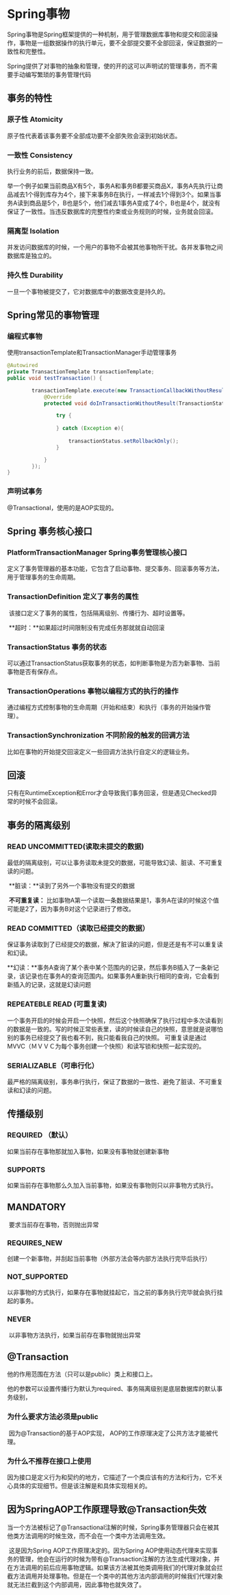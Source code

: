 # Spring事物

​	Spring事物是Spring框架提供的一种机制，用于管理数据库事物和提交和回滚操作，事物是一组数据操作的执行单元，要不全部提交要不全部回滚，保证数据的一致性和完整性。

​	Spring提供了对事物的抽象和管理，使的开的这可以声明试的管理事务，而不需要手动编写繁琐的事务管理代码

## 事务的特性

### 	原子性 Atomicity

原子性代表着该事务要不全部成功要不全部失败会滚到初始状态。

### 	一致性 Consistency

执行业务的前后，数据保持一致。

​	举一个例子如果当前商品X有5个，事务A和事务B都要买商品X，事务A先执行让商品减去1个得到库存为4个，接下来事务B在执行，一样减去1个得到3个。如果当事务A读到商品是5个，B也是5个，他们减去1事务A变成了4个，B也是4个，就没有保证了一致性。当违反数据库的完整性约束或业务规则的时候，业务就会回滚。

### 	 隔离型 Isolation

并发访问数据库的时候，一个用户的事物不会被其他事物所干扰。各并发事物之间数据库是独立的。

### 	持久性 Durability

一旦一个事物被提交了，它对数据库中的数据改变是持久的。

## Spring常见的事物管理

### 编程式事物

使用transactionTemplate和TransactionManager手动管理事务	

~~~java
@Autowired
private TransactionTemplate transactionTemplate;
public void testTransaction() {

        transactionTemplate.execute(new TransactionCallbackWithoutResult() {
            @Override
            protected void doInTransactionWithoutResult(TransactionStatus transactionStatus) {

                try {
 
                } catch (Exception e){
               
                    transactionStatus.setRollbackOnly();
                }

            }
        });
}

~~~

### 声明试事务

@Transactional，使用的是AOP实现的。

## Spring 事务核心接口

### PlatformTransactionManager Spring事务管理核心接口

​	定义了事务管理器的基本功能，它包含了启动事物、提交事务、回滚事务等方法，用于管理事务的生命周期。

### TransactionDefinition 定义了事务的属性

​	该接口定义了事务的属性，包括隔离级别、传播行为、超时设置等。

​	**超时：**如果超过时间限制没有完成任务那就就自动回滚

### TransactionStatus 事务的状态

​	可以通过TransactionStatus获取事务的状态，如判断事物是为否为新事物、当前事物是否有保存点。

### TransactionOperations 事物以编程方式的执行的操作

​	通过编程方式控制事物的生命周期（开始和结束）和执行（事务的开始操作管理）。

### TransactionSynchronization	不同阶段的触发的回调方法

比如在事物的开始提交回滚定义一些回调方法执行自定义的逻辑业务。

## 回滚

只有在RuntimeException和Error才会导致我们事务回滚，但是遇见Checked异常的时候不会回滚。

## 事务的隔离级别

### READ UNCOMMITTED(读取未提交的数据)

最低的隔离级别，可以让事务读取未提交的数据，可能导致幻读、脏读、不可重复读的问题。

​	**脏读：**读到了另外一个事物没有提交的数据

​	**不可重复读：** 比如事物A第一个读取一条数据结果是1，事务A在读的时候这个值可能是2了，因为事务B对这个记录进行了修改。

### READ COMMITTED（读取已经提交的数据）

​	保证事务读取到了已经提交的数据，解决了脏读的问题，但是还是有不可以重复读和幻读。

​	**幻读：**事务A查询了某个表中某个范围内的记录，然后事务B插入了一条新记录，该记录也在事务A的查询范围内。如果事务A重新执行相同的查询，它会看到新插入的记录，这就是幻读问题

### REPEATEBLE READ (可重复读)

​	一个事务开启的时候会开启一个快照，然后这个快照确保了执行过程中多次读看到的数据是一致的。写的时候正常些表里，读的时候读自己的快照，意思就是说哪怕别的事务已经提交了我也看不到，我只能看我自己的快照。
        可重复读是通过MVVC（ＭＶＶＣ为每个事务创建一个快照）和读写锁和快照一起实现的。

###  SERIALIZABLE（可串行化）

​	最严格的隔离级别，事务串行执行，保证了数据的一致性、避免了脏读、不可重复读和幻读的问题。

## 传播级别

### REQUIRED （默认）

如果当前存在事物那就加入事物，如果没有事物就创建新事物

### SUPPORTS

​	如果当前存在事物那么久加入当前事物，如果没有事物则只以非事物方式执行。

## MANDATORY

​	要求当前存在事物，否则抛出异常

### REQUIRES_NEW

​	创建一个新事物，并刮起当前事物（外部方法会等内部方法执行完毕后执行）

### NOT_SUPPORTED	

​	以非事物的方式执行，如果存在事物就挂起它，当之前的事务执行完毕就会执行挂起的事务。

### NEVER

​	以非事物方法执行，如果当前存在事物就抛出异常

## @Transaction

他的作用范围在方法（只可以是public）类上和接口上。

他的参数可以设置传播行为默认为required、事务隔离级别是底层数据库的默认事务级别，

### 为什么要求方法必须是public

​	因为@Transaction的基于AOP实现， AOP的工作原理决定了公共方法才能被代理。

### 为什么不推荐在接口上使用

​	因为接口是定义行为和契约的地方，它描述了一个类应该有的方法和行为，它不关心具体的实现细节。但是该注解是和具体实现相关的。

## 因为SpringAOP工作原理导致@Transaction失效 

​	当一个方法被标记了@Transactional注解的时候，Spring事务管理器只会在被其他类方法调用的时候生效，而不会在一个类中方法调用生效。

​	这是因为Spring AOP工作原理决定的。因为Spring AOP使用动态代理来实现事务的管理，他会在运行的时候为带有@Transaction注解的方法生成代理对象，并在方法调用的前后应用事物逻辑。如果该方法被其他类调用我们的代理对象就会拦截方法调用并处理事物。但是在一个类中的其他方法内部调用的时候我们代理对象就无法拦截到这个内部调用，因此事物也就失效了。	
